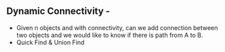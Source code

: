 
## Dynamic Connectivity - 
  - Given n objects and with connectivity, can we add connection between two objects 
    and we would like to know if there is path from A to B.
  - Quick Find & Union Find
